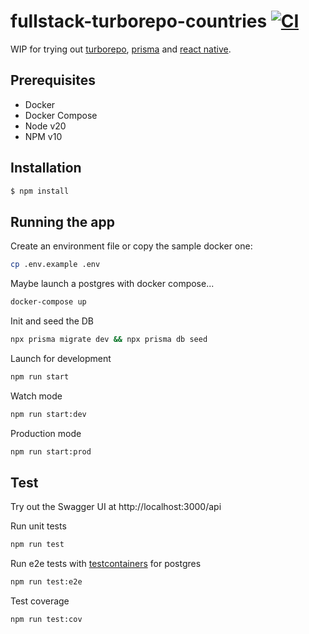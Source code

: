 # fullstack-turborepo-countries [![CI](https://github.com/manosbatsis/fullstack-turborepo-countries/actions/workflows/ci.yml/badge.svg)](https://github.com/manosbatsis/fullstack-turborepo-countries/actions/workflows/ci.yml)

WIP for trying out [turborepo](https://turbo.build/), [prisma](https://www.prisma.io/) and [react native](https://reactnative.dev).


## Prerequisites

- Docker
- Docker Compose
- Node v20
- NPM v10

## Installation

```bash
$ npm install
```

## Running the app

Create an environment file or copy the sample docker one:

```bash 
cp .env.example .env
```

Maybe launch a postgres with docker compose... 

```bash 
docker-compose up
```

Init and seed the DB

```bash 
npx prisma migrate dev && npx prisma db seed

```

Launch for development

```bash 
npm run start
```

Watch mode

```bash 
npm run start:dev
```

Production mode
```bash 
npm run start:prod
```

## Test

Try out the Swagger UI at http://localhost:3000/api

Run unit tests

```bash 
npm run test
```

Run e2e tests with [testcontainers](https://node.testcontainers.org/) for postgres
```bash 
npm run test:e2e
```

Test coverage

```bash 
npm run test:cov
```

